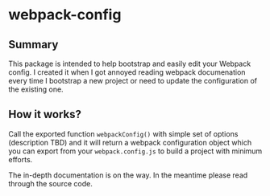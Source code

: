 # webpack-config

## Summary
This package is intended to help bootstrap and easily edit your Webpack config. I created it when I got annoyed reading webpack documenation every time I bootstrap a new project or need to update the configuration of the existing one.

## How it works?
Call the exported function `webpackConfig()` with simple set of options (description TBD) and it will return a webpack configuration object which you can export from your `webpack.config.js` to build a project with minimum efforts.

The in-depth documentation is on the way. In the meantime please read through the source code.
